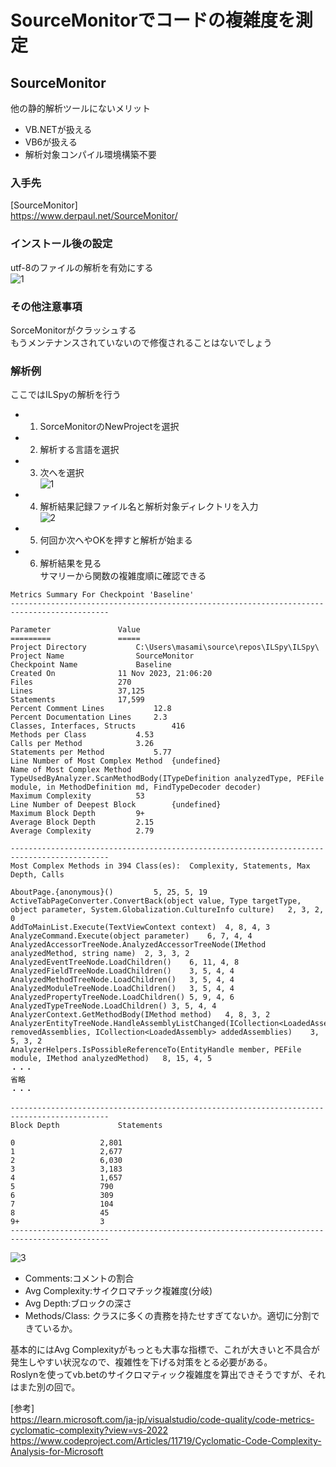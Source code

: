 # SourceMonitorでコードの複雑度を測定

## SourceMonitor
他の静的解析ツールにないメリット
* VB.NETが扱える
* VB6が扱える
* 解析対象コンパイル環境構築不要

### 入手先
[SourceMonitor]  
https://www.derpaul.net/SourceMonitor/

### インストール後の設定
utf-8のファイルの解析を有効にする  
![1](https://github.com/pea-sys/.net-performance-experiments/assets/49807271/de62813f-8ae0-47e0-a440-26886084648a)

### その他注意事項
SorceMonitorがクラッシュする  
もうメンテナンスされていないので修復されることはないでしょう 


### 解析例
ここではILSpyの解析を行う
* 1. SorceMonitorのNewProjectを選択
* 2. 解析する言語を選択
* 3. 次へを選択  
![1](https://github.com/pea-sys/.net-performance-experiments/assets/49807271/1ca9bb98-b313-4679-87b8-540066a6877f)
* 4. 解析結果記録ファイル名と解析対象ディレクトリを入力  
![2](https://github.com/pea-sys/.net-performance-experiments/assets/49807271/591f46fb-d01a-49f1-b2e9-79705fac606c)
* 5. 何回か次へやOKを押すと解析が始まる
* 6. 解析結果を見る  
サマリーから関数の複雑度順に確認できる
```
Metrics Summary For Checkpoint 'Baseline'
--------------------------------------------------------------------------------------------

Parameter				Value
=========				=====
Project Directory			C:\Users\masami\source\repos\ILSpy\ILSpy\
Project Name				SourceMonitor
Checkpoint Name				Baseline
Created On				11 Nov 2023, 21:06:20
Files					270
Lines					37,125
Statements				17,599
Percent Comment Lines			12.8
Percent Documentation Lines		2.3
Classes, Interfaces, Structs		416
Methods per Class			4.53
Calls per Method			3.26
Statements per Method			5.77
Line Number of Most Complex Method	{undefined}
Name of Most Complex Method		TypeUsedByAnalyzer.ScanMethodBody(ITypeDefinition analyzedType, PEFile module, in MethodDefinition md, FindTypeDecoder decoder)
Maximum Complexity			53
Line Number of Deepest Block		{undefined}
Maximum Block Depth			9+
Average Block Depth			2.15
Average Complexity			2.79

--------------------------------------------------------------------------------------------
Most Complex Methods in 394 Class(es):	Complexity, Statements, Max Depth, Calls

AboutPage.{anonymous}()			5, 25, 5, 19
ActiveTabPageConverter.ConvertBack(object value, Type targetType, object parameter, System.Globalization.CultureInfo culture)	2, 3, 2, 0
AddToMainList.Execute(TextViewContext context)	4, 8, 4, 3
AnalyzeCommand.Execute(object parameter)	6, 7, 4, 4
AnalyzedAccessorTreeNode.AnalyzedAccessorTreeNode(IMethod analyzedMethod, string name)	2, 3, 3, 2
AnalyzedEventTreeNode.LoadChildren()	6, 11, 4, 8
AnalyzedFieldTreeNode.LoadChildren()	3, 5, 4, 4
AnalyzedMethodTreeNode.LoadChildren()	3, 5, 4, 4
AnalyzedModuleTreeNode.LoadChildren()	3, 5, 4, 4
AnalyzedPropertyTreeNode.LoadChildren()	5, 9, 4, 6
AnalyzedTypeTreeNode.LoadChildren()	3, 5, 4, 4
AnalyzerContext.GetMethodBody(IMethod method)	4, 8, 3, 2
AnalyzerEntityTreeNode.HandleAssemblyListChanged(ICollection<LoadedAssembly> removedAssemblies, ICollection<LoadedAssembly> addedAssemblies)	3, 5, 3, 2
AnalyzerHelpers.IsPossibleReferenceTo(EntityHandle member, PEFile module, IMethod analyzedMethod)	8, 15, 4, 5
・・・
省略
・・・

--------------------------------------------------------------------------------------------
Block Depth				Statements

0					2,801
1					2,677
2					6,030
3					3,183
4					1,657
5					790
6					309
7					104
8					45
9+					3
--------------------------------------------------------------------------------------------
```

![3](https://github.com/pea-sys/.net-performance-experiments/assets/49807271/13f4c373-5b45-4d7e-8a00-71606f492764)

* Comments:コメントの割合
* Avg Complexity:サイクロマチック複雑度(分岐)
* Avg Depth:ブロックの深さ
* Methods/Class: クラスに多くの責務を持たせすぎてないか。適切に分割できているか。

基本的にはAvg Complexityがもっとも大事な指標で、これが大きいと不具合が発生しやすい状況なので、複雑性を下げる対策をとる必要がある。  
Roslynを使ってvb.betのサイクロマティック複雑度を算出できそうですが、それはまた別の回で。

[参考]  
https://learn.microsoft.com/ja-jp/visualstudio/code-quality/code-metrics-cyclomatic-complexity?view=vs-2022  
https://www.codeproject.com/Articles/11719/Cyclomatic-Code-Complexity-Analysis-for-Microsoft
